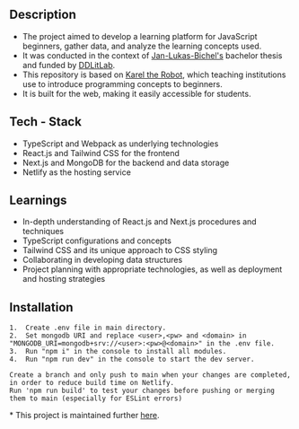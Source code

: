 ## Description
- The project aimed to develop a learning platform for JavaScript beginners, gather data, and analyze the learning concepts used.
- It was conducted in the context of <a href="https://github.com/jan-lukas-bichel">Jan-Lukas-Bichel's</a> bachelor thesis and funded by <a href="https://www.isa.uni-hamburg.de/ddlitlab.html">DDLitLab</a>.
- This repository is based on <a href="https://github.com/fredoverflow/karel">Karel the Robot</a>, which teaching institutions use to introduce programming concepts to beginners.
- It is built for the web, making it easily accessible for students.

## Tech - Stack
- TypeScript and Webpack as underlying technologies
- React.js and Tailwind CSS for the frontend
- Next.js and MongoDB for the backend and data storage
- Netlify as the hosting service

## Learnings
- In-depth understanding of React.js and Next.js procedures and techniques
- TypeScript configurations and concepts
- Tailwind CSS and its unique approach to CSS styling
- Collaborating in developing data structures
- Project planning with appropriate technologies, as well as deployment and hosting strategies

## Installation
    1.  Create .env file in main directory.
    2.  Set mongodb URI and replace <user>,<pw> and <domain> in "MONGODB_URI=mongodb+srv://<user>:<pw>@<domain>" in the .env file.
    3.  Run "npm i" in the console to install all modules.
    4.  Run "npm run dev" in the console to start the dev server.
    
    Create a branch and only push to main when your changes are completed, in order to reduce build time on Netlify.
    Run 'npm run build' to test your changes before pushing or merging them to main (especially for ESLint errors)

*&nbsp;This project is maintained further <a href="https://github.com/jan-lukas-bichel/Cassie-Coding-Assisted">here</a>.